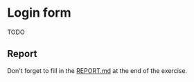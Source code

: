 # Login form

TODO

## Report

Don't forget to fill in the [REPORT.md](REPORT.md) at the end of the exercise.
